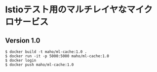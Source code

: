 # Istioテスト用のマルチレイヤなマイクロサービス

## Version 1.0

~~~
$ docker build -t maho/ml-cache:1.0 .
$ docker run -it -p 5000:5000 maho/ml-cache:1.0
$ docker login
$ docker push maho/ml-cache:1.0
~~~

